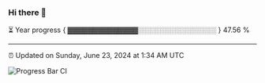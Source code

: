 ### Hi there 👋

⏳ Year progress { ▓▓▓▓▓▓▓▓▓▓▓▓▓▓░░░░░░░░░░░░░░░░ } 47.56 %

---

⏰ Updated on Sunday, June 23, 2024 at 1:34 AM UTC

![Progress Bar CI](https://github.com/arthurbuhl/arthurbuhl/workflows/Progress%20Bar%20CI/badge.svg)
